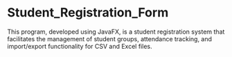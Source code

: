 # Student_Registration_Form
This program, developed using JavaFX, is a student registration system that facilitates the management of student groups, attendance tracking, and import/export functionality for CSV and Excel files.
